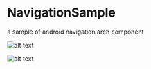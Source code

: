 # NavigationSample
a sample of android navigation arch component

![alt text](https://github.com/zoho1381/NavigationSample/blob/master/ScreenShot/1.png)

![alt text](https://github.com/zoho1381/NavigationSample/blob/master/ScreenShot/20191027-181102-240x520.gif)


